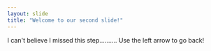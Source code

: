 ```yaml
---
layout: slide
title: "Welcome to our second slide!"
---
```

I can't believe I missed this step..........
Use the left arrow to go back!
